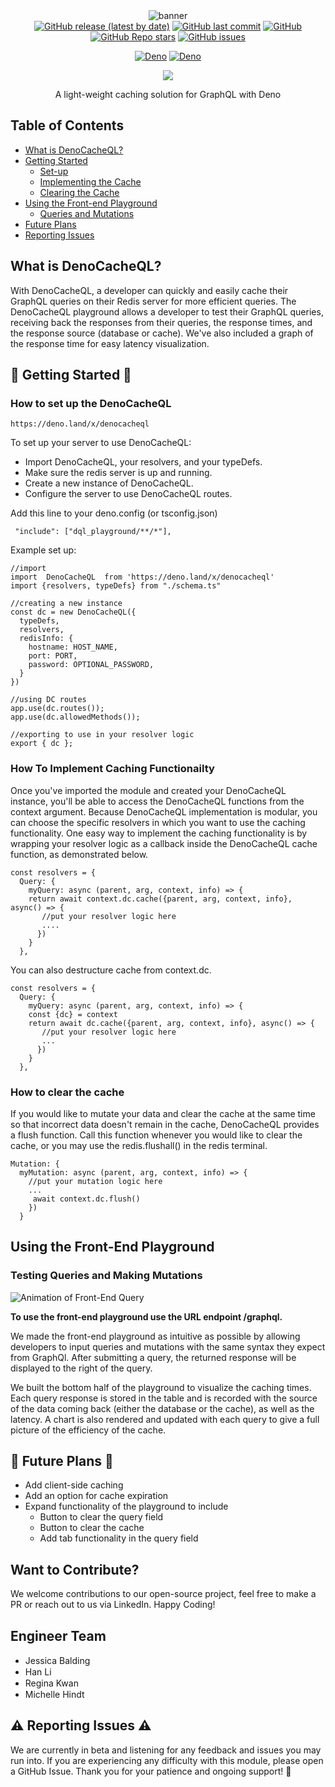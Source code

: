 <!--
Resource for markdown formatting
https://docs.github.com/en/get-started/writing-on-github/getting-started-with-writing-and-formatting-on-github/basic-writing-and-formatting-syntax
-->

<div align = 'center'>
<img src = "https://github.com/oslabs-beta/DenoGraphQL/blob/main/assets/readme/DQL%20cover%20photo%20readme(600%20%C3%97%20275%20px)%20for%20readme.png?raw=true" alt = "banner" />


<div id='badges'>
<a href = "https://deno.land/x/denocacheql"><img alt="GitHub release (latest by date)" src="https://img.shields.io/github/v/release/oslabs-beta/DenoCacheQL"/></a>
<a href ="https://github.com/oslabs-beta/DenoCacheQL"><img alt="GitHub last commit" src="https://img.shields.io/github/last-commit/oslabs-beta/DenoCacheQL"/></a>
<a href = "https://github.com/oslabs-beta/DenoCacheQL"><img alt="GitHub" src="https://img.shields.io/github/license/oslabs-beta/DenoCacheQL"/>
</a>
<a href = "https://github.com/oslabs-beta/DenoCacheQL"><img alt="GitHub Repo stars" src="https://img.shields.io/github/stars/oslabs-beta/DenoCacheQL"/></a>
<a href = "https://github.com/oslabs-beta/DenoCacheQL/issues"><img alt="GitHub issues" src="https://img.shields.io/github/issues/oslabs-beta/DenoCacheQL"/></a>

<a href = "https://deno.land/x/denocacheql"><img alt = "Deno" src="https://shield.deno.dev/x/denocacheql"/></a>
<a href = "https://deno.land/x/denocacheql"><img alt = "Deno" src="https://shield.deno.dev/deno/denocacheql"/></a>

<a href ="https://www.linkedin.com/company/denocacheql-open-source/"><img src = 'https://img.shields.io/badge/LinkedIn-blue'/></a>

<p>A light-weight caching solution for GraphQL with Deno</p>
</div>
</div>

## Table of Contents
- [What is DenoCacheQL?](#about)
- [Getting Started](#getting-started)
  - [Set-up](#set-up)
  - [Implementing the Cache](#implementing)
  - [Clearing the Cache](#clearing-the-cache)
- [Using the Front-end Playground](#using-the-front-end-playground)
  - [Queries and Mutations](#queries-and-mutations)
- [Future Plans](#future-plans)
- [Reporting Issues](#reporting-issues)

## <a name = "about"></a> What is DenoCacheQL?

  With DenoCacheQL, a developer can quickly and easily cache their GraphQL queries on their Redis server for more efficient queries. The DenoCacheQL playground allows a developer to test their GraphQL queries, receiving back the responses from their queries, the response times, and the response source (database or cache).  We've also included a graph of the response time for easy latency visualization.

## <a name = "getting-started"></a>📖 Getting Started 📖
  ### <a name = "set-up"></a>How to set up the DenoCacheQL 
```
https://deno.land/x/denocacheql
```

  To set up your server to use DenoCacheQL: 
  - Import DenoCacheQL, your resolvers, and your typeDefs.
  - Make sure the redis server is up and running.
  - Create a new instance of DenoCacheQL.
  - Configure the server to use DenoCacheQL routes.

  Add this line to your deno.config (or tsconfig.json)
  ```
   "include": ["dql_playground/**/*"],
  ```
  Example set up:

```
//import 
import  DenoCacheQL  from 'https://deno.land/x/denocacheql'
import {resolvers, typeDefs} from "./schema.ts" 

//creating a new instance
const dc = new DenoCacheQL({
  typeDefs,
  resolvers, 
  redisInfo: {
    hostname: HOST_NAME,
    port: PORT,
    password: OPTIONAL_PASSWORD,
  }
})

//using DC routes
app.use(dc.routes());
app.use(dc.allowedMethods());

//exporting to use in your resolver logic
export { dc };
```

  ### <a name = "implementing"></a>How To Implement Caching Functionailty

  Once you've imported the module and created your DenoCacheQL instance, you'll be able to access the DenoCacheQL functions from the context argument.  Because DenoCacheQL implementation is modular, you can choose the specific resolvers in which you want to use the caching functionality.  One easy way to implement the caching functionality is by wrapping your resolver logic as a callback inside the DenoCacheQL cache function, as demonstrated below.
 
```
const resolvers = {
  Query: {
    myQuery: async (parent, arg, context, info) => {
    return await context.dc.cache({parent, arg, context, info}, async() => {
       //put your resolver logic here
       ....
      })
    }
  },
```

  You can also destructure cache from context.dc.

```
const resolvers = {
  Query: {
    myQuery: async (parent, arg, context, info) => {
    const {dc} = context 
    return await dc.cache({parent, arg, context, info}, async() => {
       //put your resolver logic here
       ...
      })
    }
  },
  ```
  ### <a name = "clearing-the-cache"></a>How to clear the cache

  If you would like to mutate your data and clear the cache at the same time so that incorrect data doesn't remain in the cache, DenoCacheQL provides a flush function. Call this function whenever you would like to clear the cache, or you may use the redis.flushall() in the redis terminal. 

```
Mutation: {
  myMutation: async (parent, arg, context, info) => {
    //put your mutation logic here
    ...
     await context.dc.flush()
    })
  }
```

## <a name = "using-the-front-end-playground"></a>Using the Front-End Playground
  ### <a name = "queries-and-mutations"></a>Testing Queries and Making Mutations 

![Animation of Front-End Query](./assets/readme/DQL%20readme%20demo%20(940%20%C3%97%20760%20px).gif)


  **To use the front-end playground use the URL endpoint /graphql.**

  We made the front-end playground as intuitive as possible by allowing developers to input queries and mutations with the same syntax they expect from GraphQl. After submitting a query, the returned response will be displayed to the right of the query. 

  We built the bottom half of the playground to visualize the caching times. Each query response is stored in the table and is recorded with the source of the data coming back (either the database or the cache), as well as the latency. A chart is also rendered and updated with each query to give a full picture of the efficiency of the cache. 

## <a name = "future-plans"></a>🔮 Future Plans 🔮

  - Add client-side caching
  - Add an option for cache expiration
  - Expand functionality of the playground to include
    - Button to clear the query field
    - Button to clear the cache
    - Add tab functionality in the query field

## Want to Contribute? 
  We welcome contributions to our open-source project, feel free to make a PR or reach out to us via LinkedIn. Happy Coding!

## Engineer Team
- Jessica Balding <a href="https://www.linkedin.com/in/jessica-balding/"><img src = "https://img.shields.io/badge/LinkedIn-0077B5?style=for-the-badge&logo=linkedin&logoColor=white" height="15"/></a>
- Han Li <a href="https://www.linkedin.com/in/zihan-han-li/"><img src = "https://img.shields.io/badge/LinkedIn-0077B5?style=for-the-badge&logo=linkedin&logoColor=white" height="15"/></a> 
- Regina Kwan <a href= "https://www.linkedin.com/in/reginakwan/"><img src = "https://img.shields.io/badge/LinkedIn-0077B5?style=for-the-badge&logo=linkedin&logoColor=white" height="15"/></a>
- Michelle Hindt <a href="https://www.linkedin.com/in/michelle-hindt/"><img src = "https://img.shields.io/badge/LinkedIn-0077B5?style=for-the-badge&logo=linkedin&logoColor=white" height="15"/></a>



## <a name = "reporting-issues"></a>⚠️ Reporting Issues ⚠️
  We are currently in beta and listening for any feedback and issues you may run into. If you are experiencing any difficulty with this module, please open a GitHub Issue. Thank you for your patience and ongoing support! 🙏
